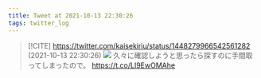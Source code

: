 ```yaml
---
title: Tweet at 2021-10-13 22:30:26
tags: twitter_log
---
```


> [!CITE] https://twitter.com/kaisekiriu/status/1448279966542561282 (2021-10-13 22:30:26)
> ![](https://twitter.com/kaisekiriu/status/1448279966542561282)
> 久々に確認しようと思ったら探すのに手間取ってしまったので。
> https://t.co/LI9EwOMAhe
